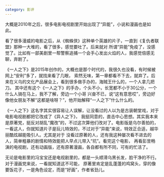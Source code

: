 ```yaml
---
category: 影评
---
```

大概是2010年之后，很多电影电视剧里开始出现了“异能”，小说和漫画也是如此。

看了很多漫威的电影之后，从《蜘蛛侠》这种单个英雄的片子，一直到《复仇者联盟》那种一大堆的，看了很多，感觉要吐了。后来就对
所谓“异能”免疫了，没感觉了。比如有一部美剧里一帮警察追捕一个会手心发出火焰的人，我感觉倍感无聊，弃剧了。

《一人之下》是2015年创作的，大概也是那个时代的，我很久也没看，有时候被网上“安利”多了，就找来看了几眼，
索然无味，第一章都看不下去，就弃了。后来在义乌的文化产品展会上，看到很多做手办的，海贼王什么的，一个人拿几把刀。
其中还有这个《一人之下》的手办，个头不小，长宽都不小于30公分，一个什么人骑在马上，我不了解，旁边一个小哥
兴奋不已，说“这有意思哎”，旁边好像他女朋友不解“这都是啥呀？”，他开始解释“一人之下”什么什么的。

《一人之下》这名字其实很容易让人误解，让没看过的人以为是古装朝堂戏，对于电影电视剧都把它改成了《异人之下》，
我挺同意的，直击中心思想。其实我本来是原著党，挺反对胡乱“魔改”的，不过这次算他们改对了。电影版是乌尔善拍的，
一看这人，你就知道片子是玩儿特效的，不过对于“异能”来说，特效正合适，越华丽酷炫越能吸引人。尤其是对于
没看过原著的人，还有我这种屡次看不进去的人，简单粗暴的剧情和特效能把人早点儿带入“坑”。看完这个电影，
再看彭昱畅演的电视剧，还有动画版，还有原著漫画，各自都有所不同，可有的忙活了。

无论是电影里的冯宝宝还是电视剧里的，都是一头顺滑乌黑长发，脸干净的不行。对于漫画党来说，一看就知道这不可能，
原著里肯定是乱蓬蓬的鸡窝头，穿的像要饭花子，一是角色设定，而是“好画”，作者省劲儿。

